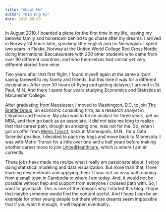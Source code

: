```yaml
---
title: "About Me"
author: "Kim Eng Ky"
date: 2018-09-09
---
```


In August 2010, I boarded a plane for the first time in my life, leaving my beloved family and hometown behind to go chase after my dreams. I arrived in Norway 24 hours later, speaking little English and no Norwegian. I spent two years in Flekke, Norway at the United World College Red Cross Nordic doing International Baccalaureate with 200 other students who came from over 90 different countries, and who themselves had similar yet very different stories from mine. 

Two years after that first flight, I found myself again at the same airport saying farewell to my family and friends, but this time it was for a different destination. After over 30 hours of flying and getting delayed, I arrived in St. Paul, M.N. And there I spent four years studying Economics and Statistics at Macalester College. 

After graduating from Macalester, I moved to Washington, D.C. to join [The Brattle Group](http://www.brattle.com/), an economic consulting firm, as a research analyst in Litigation and Finance. My plan was to be an analyst for three years, get an MBA, and then go back as an associate. It did not take me long to realize that that career path, though an amazing one, was not for me. So, when I got an offer from [Metro Transit](http://www.metrotransit.org), back in Minneapolis, M.N., for a Data Scientist position, I decided to pack my bags and move back to Minnesota. I was with Metro Transit for a little over one and a half years before making another career move to join [UnitedHealthcare](https://www.uhc.com/), which is where I am at currently. 

These jobs have made me realize what I really am passionate about. I enjoy doing statistical modeling and data visualization. But more than that, I love learning new methods and applying them. It was not an easy path coming from a small town in Cambodia to where I am today. And, it would not be possible without help and support from everyone I crossed path with. So, I want to give back. This is one of the reasons why I started this blog. I hope that maybe someone would find the content useful. And I hope I can be an example for other young people out there whose dreams seem impossible that if you want it enough, it will happen eventually.